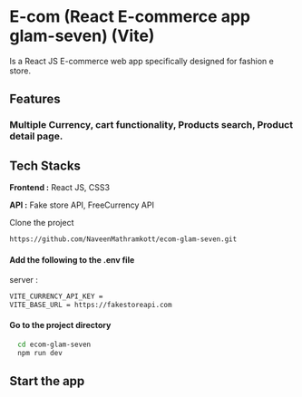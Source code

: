 # E-com (React E-commerce app glam-seven) (Vite)

Is a React JS E-commerce web app specifically designed for fashion e store.

## Features

###  Multiple Currency, cart functionality, Products search, Product detail page.

## Tech Stacks

**Frontend :** React JS, CSS3

**API :** Fake store API, FreeCurrency API

Clone the project

```bash
https://github.com/NaveenMathramkott/ecom-glam-seven.git
```
#### Add the following to the .env file

server :
```bash
VITE_CURRENCY_API_KEY = 
VITE_BASE_URL = https://fakestoreapi.com
```

#### Go to the project directory
```bash
  cd ecom-glam-seven
  npm run dev
```

## Start the app 
